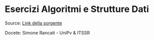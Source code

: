 # Esercizi Algoritmi e Strutture Dati

Source: [Link della sorgente](https://python.angelocardellicchio.it/)



Docete: Simone Rancati - UniPv & ITSSR